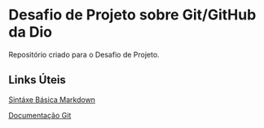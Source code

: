 # Desafio de Projeto sobre Git/GitHub da Dio
Repositório criado para o Desafio de Projeto.

## Links Úteis
[Sintáxe Básica Markdown](https://www.markdownguide.org/getting-started/)

[Documentação Git](https://git-scm.com/book/pt-br/v2/Fundamentos-de-Git-Trabalhando-de-Forma-Remota)
